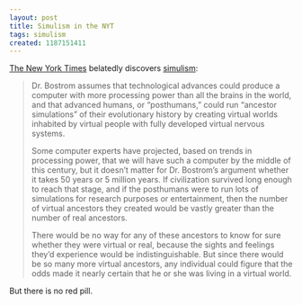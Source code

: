 ```yaml
---
layout: post
title: Simulism in the NYT
tags: simulism
created: 1187151411
---
```

[The New York Times](http://www.nytimes.com/2007/08/14/science/14tier.html?ei=5124&en=22efff4469281187&ex=1344744000&adxnnl=1&partner=permalink&exprod=permalink&adxnnlx=1187101355-5HWiLxChv9ReqvISlLpTnQ) belatedly discovers [simulism](http://www.simulism.org/):

> Dr. Bostrom assumes that technological advances could produce a computer with more processing power than all the brains in the world, and that advanced humans, or “posthumans,” could run “ancestor simulations” of their evolutionary history by creating virtual worlds inhabited by virtual people with fully developed virtual nervous systems.<!--break-->
>
> Some computer experts have projected, based on trends in processing power, that we will have such a computer by the middle of this century, but it doesn’t matter for Dr. Bostrom’s argument whether it takes 50 years or 5 million years. If civilization survived long enough to reach that stage, and if the posthumans were to run lots of simulations for research purposes or entertainment, then the number of virtual ancestors they created would be vastly greater than the number of real ancestors.
>
> There would be no way for any of these ancestors to know for sure whether they were virtual or real, because the sights and feelings they’d experience would be indistinguishable. But since there would be so many more virtual ancestors, any individual could figure that the odds made it nearly certain that he or she was living in a virtual world.

But there is no red pill.
